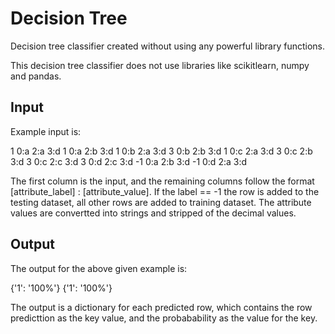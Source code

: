 # Decision Tree
Decision tree classifier created without using any powerful library functions.

This decision tree classifier does not use libraries like scikitlearn, numpy and pandas. 

## Input

Example input is:

1 0:a 2:a 3:d
1 0:a 2:b 3:d
1 0:b 2:a 3:d
3 0:b 2:b 3:d
1 0:c 2:a 3:d
3 0:c 2:b 3:d
3 0:c 2:c 3:d
3 0:d 2:c 3:d
-1 0:a 2:b 3:d
-1 0:d 2:a 3:d

The first column is the input, and the remaining columns follow the format [attribute_label] : [attribute_value]. If the label == -1 the row is added to the testing dataset, all other rows are added to training dataset.
The attribute values are convertted into strings and stripped of the decimal values.

## Output

The output for the above given example is:

{'1': '100%'}
{'1': '100%'}

The output is a dictionary for each predicted row, which contains the row predicttion as the key value, and the probabability as the value for the key.
